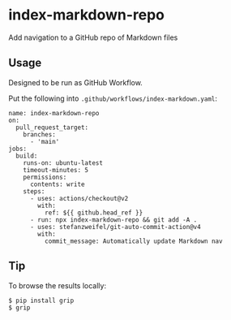 # index-markdown-repo

Add navigation to a GitHub repo of Markdown files

## Usage

Designed to be run as GitHub Workflow.

Put the following into `.github/workflows/index-markdown.yaml`:

```
name: index-markdown-repo
on:
  pull_request_target:
    branches:
      - 'main'
jobs:
  build:
    runs-on: ubuntu-latest
    timeout-minutes: 5
    permissions:
      contents: write
    steps:
      - uses: actions/checkout@v2
        with:
          ref: ${{ github.head_ref }}
      - run: npx index-markdown-repo && git add -A .
      - uses: stefanzweifel/git-auto-commit-action@v4
        with:
          commit_message: Automatically update Markdown nav
```

## Tip

To browse the results locally:

```shell
$ pip install grip
$ grip
```
